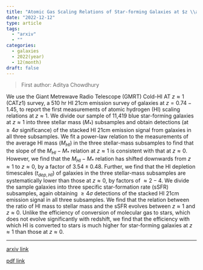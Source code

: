 ```yaml
---
title: "Atomic Gas Scaling Relations of Star-forming Galaxies at $z \\approx 1$"
date: "2022-12-12"
type: article
tags:
  - "arxiv"
  - ""
categories:
  - galaxies
  - 2022(year)
  - 12(month)
draft: false
---
```


> First author: Aditya Chowdhury

 We use the Giant Metrewave Radio Telescope (GMRT) Cold-HI AT $z\approx1$
(CAT$z1$) survey, a 510 hr HI 21cm emission survey of galaxies at
$z=0.74-1.45$, to report the first measurements of atomic hydrogen (HI) scaling
relations at $z\approx1$. We divide our sample of 11,419 blue star-forming
galaxies at $z\approx1$ into three stellar mass ($M_*$) subsamples and obtain
detections (at $\geq 4\sigma$ significance) of the stacked HI 21cm emission
signal from galaxies in all three subsamples. We fit a power-law relation to
the measurements of the average HI mass ($M_{HI}$) in the three stellar-mass
subsamples to find that the slope of the $M_{HI}-M_{*}$ relation at $z\approx1$
is consistent with that at $z\approx0$. However, we find that the
$M_{HI}-M_{*}$ relation has shifted downwards from $z\approx1$ to $z\approx0$,
by a factor of $3.54\pm0.48$. Further, we find that the HI depletion timescales
($t_{dep,HI}$) of galaxies in the three stellar-mass subsamples are
systematically lower than those at $z\approx0$, by factors of $\approx2-4$. We
divide the sample galaxies into three specific star-formation rate (sSFR)
subsamples, again obtaining $\geq 4\sigma$ detections of the stacked HI 21cm
emission signal in all three subsamples. We find that the relation between the
ratio of HI mass to stellar mass and the sSFR evolves between $z\approx1$ and
$z\approx0$. Unlike the efficiency of conversion of molecular gas to stars,
which does not evolve significantly with redshift, we find that the efficiency
with which HI is converted to stars is much higher for star-forming galaxies at
$z\approx1$ than those at $z\approx0$.

---
[arxiv link](http://arxiv.org/abs/2212.06176v1)

[pdf link](http://arxiv.org/pdf/2212.06176v1)